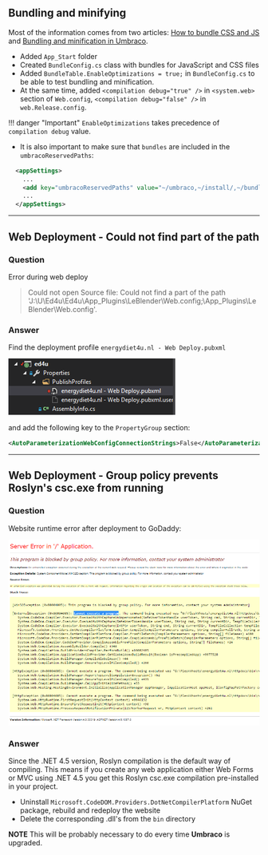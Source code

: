 ## Bundling and minifying

Most of the information comes from two articles: [How to bundle CSS and JS](https://our.umbraco.org/forum/developers/razor/72069-how-to-bundle-css-and-js) and [Bundling and minification in Umbraco](https://gist.github.com/jkarsrud/5143239).

* Added `App_Start` folder
* Created `BundleConfig.cs` class with bundles for JavaScript and CSS files
* Added `BundleTable.EnableOptimizations = true;` in `BundleConfig.cs` to be able to test bundling and minification.
* At the same time, added `<compilation debug="true" />` in `<system.web>` section of `Web.config`, `<compilation debug="false" />` in `web.Release.config`.

!!! danger "Important"
    `EnableOptimizations` takes precedence of `compilation debug` value.

* It is also important to make sure that `bundles` are included in the `umbracoReservedPaths`:

```xml
  <appSettings>
    ...
    <add key="umbracoReservedPaths" value="~/umbraco,~/install/,~/bundles/" />
    ...
  </appSettings>
```

---

## Web Deployment - Could not find part of the path

### Question

Error during web deploy

> Could not open Source file: Could not find a part of the path 'J:\U\Ed4u\Ed4u\App_Plugins\LeBlender\Web.config;\App_Plugins\LeBlender\Web.config'.

### Answer

Find the deployment profile `energydiet4u.nl - Web Deploy.pubxml`

![energydiet4u.nl - Web Deploy.pubxml](../img/webdeploy.PNG)

and add the following key to the `PropertyGroup` section:

```xml
<AutoParameterizationWebConfigConnectionStrings>False</AutoParameterizationWebConfigConnectionStrings>
```

---

## Web Deployment - Group policy prevents Roslyn's csc.exe from running

### Question

Website runtime error after deployment to GoDaddy:

![CodeDOM error](../img/roslyn_csc_error.PNG)

### Answer

Since the .NET 4.5 version, Roslyn compilation is the default way of compiling. This means if you create any web application either Web Forms or MVC using .NET 4.5 you get this Roslyn csc.exe compilation pre-installed in your project.

* Uninstall `Microsoft.CodeDOM.Providers.DotNetCompilerPlatform` NuGet package, rebuild and redeploy the website
* Delete the corresponding .dll's from the `bin` directory

__NOTE__ This will be probably necessary to do every time __Umbraco__ is upgraded.
